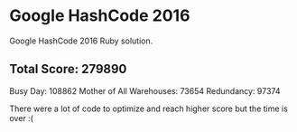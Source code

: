 # Google HashCode 2016

Google HashCode 2016 Ruby solution.

## Total Score: 279890

Busy Day: 108862
Mother of All Warehouses: 73654
Redundancy: 97374

There were a lot of code to optimize and reach higher score but the time is over :(
